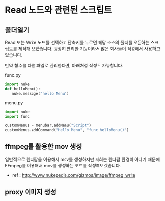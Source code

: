 # Read 노드와 관련된 스크립트

## 폴더열기
Read 또는 Write 노드를 선택하고 단축키를 누르면 해당 소스의 폴더를 오픈하는 스크립트를 제작해 보겠습니다. 굉장히 편리한 기능이라서 많은 회사들이 작성해서 사용하고 있습니다.


만약 함수를 다른 파일로 관리한다면, 아래처럼 작성도 가능합니다.

func.py
```python
import nuke
def helloMenu():
   nuke.message("hello Menu")
```

menu.py
```python
import nuke
import func

customMenus = menubar.addMenu("Script")
customMenus.addCommand("Hello Menu", "func.helloMenu()")

```

## ffmpeg를 활용한 mov 생성
일반적으로 렌더팜을 이용해서 mov를 생성하지만 저희는 렌더팜 환경이 아니기 때문에 FFmpeg를 이용해서 mov를 생성하는 코드를 작성해보겠습니다.

- ref : http://www.nukepedia.com/gizmos/image/ffmpeg_write

## proxy 이미지 생성
